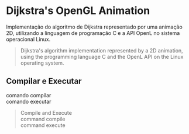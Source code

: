 # Dijkstra's OpenGL Animation

Implementação do algoritmo de Dijkstra representado por uma animação 2D, utilizando a linguagem de programação C e a API OpenL no sistema operacional Linux.
> Dijkstra's algorithm implementation represented by a 2D animation, using the programming language C and the OpenL API on the Linux operating system.

## Compilar e Executar
comando compilar <br>
comando executar

> Compile and Execute<br>
>  command compile <br>
>  command execute
